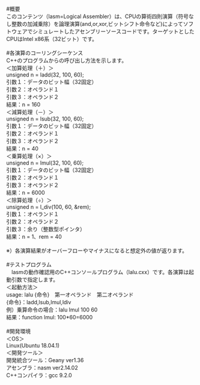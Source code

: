 #概要</br>
このコンテンツ（lasm=Logical Assembler）は、CPUの算術四則演算（符号なし整数の加減乗除）を論理演算(and,or,xor,ビットシフト命令など)によってソフトウェアでシミュレートしたアセンブリーソースコードです。ターゲットとしたCPUはIntel x86系（32ビット）です。</br>
</br>
#各演算のコーリングシーケンス</br>
C++のプログラムからの呼び出し方法を示します。</br>
＜加算処理（＋）＞</br>
 unsigned n = ladd(32, 100, 60);</br>
 引数１：データのビット幅（32固定）</br>
 引数２：オペランド１</br>
 引数３：オペランド２</br>
 結果：n = 160</br>
＜減算処理（－）＞</br>
 unsigned n = lsub(32, 100, 60);</br>
 引数１：データのビット幅（32固定）</br>
 引数２：オペランド１</br>
 引数３：オペランド２</br>
 結果：n = 40</br> 
＜乗算処理（×）＞</br>
 unsigned n = lmul(32, 100, 60);</br>
 引数１：データのビット幅（32固定）</br>
 引数２：オペランド１</br>
 引数３：オペランド２</br>
 結果：n = 6000</br> 
＜除算処理（÷）＞</br>
 unsigned n = l_div(100, 60, &rem);</br>
 引数１：オペランド１</br>
 引数２：オペランド２</br>
 引数３：余り（整数型ポインタ）</br>
 結果：n = 1、rem = 40</br>
</br>
※）各演算結果がオーバーフローやマイナスになると想定外の値が返ります。</br>
</br>
#テストプログラム</br>
　lasmの動作確認用のC++コンソールプログラム（lalu.cxx）です。各演算は起動引数で指定します。</br>
＜起動方法＞</br>
usage: lalu {命令}　第一オペランド　第二オペランド</br>
{命令}：ladd,lsub,lmul,ldiv</br>
例）乗算命令の場合：lalu lmul 100 60</br>
結果：function lmul: 100*60=6000</br>
</br>
#開発環境</br>
＜OS＞</br>
  Linux(Ubuntu 18.04.1)</br>
＜開発ツール＞</br>
開発統合ツール：Geany ver1.36</br>
アセンブラ：nasm ver2.14.02</br>
C++コンパイラ：gcc 9.2.0</br>
